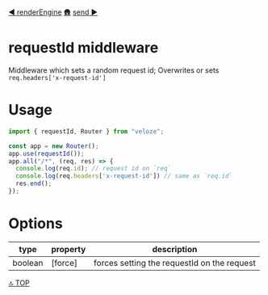 [◀︎ renderEngine](../middleware/renderEngine.md)
[🛖](../index.md)
[send ▶](../middleware/send.md)

# requestId middleware

Middleware which sets a random request id;
Overwrites or sets `req.headers['x-request-id']`

# Usage

```js
import { requestId, Router } from "veloze";

const app = new Router();
app.use(requestId());
app.all("/*", (req, res) => {
  console.log(req.id); // request id on `req`
  console.log(req.headers['x-request-id']) // same as `req.id`
  res.end();
});
```

# Options

| type    | property | description                                 |
| ------- | -------- | ------------------------------------------- |
| boolean | \[force] | forces setting the requestId on the request |

[🔝 TOP](#top)
